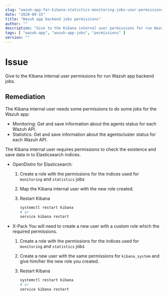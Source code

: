 ```yaml
---
slug: "wazuh-app-for-kibana-statistics-monitoring-jobs-user-permissions"
date: "2020-09-15"
title: "Wazuh app backend jobs permissions"
author: ""
description: "Give to the Kibana internal user permissions for run Wazuh app backend jobs"
tags: [ "wazuh-app", "wazuh-app-jobs", "permissions" ]
version: ""
---
```


# Issue

Give to the Kibana internal user permissions for run Wazuh app backend jobs.

## Remediation

The Kibana internal user needs some permissions to do some jobs for the Wazuh app:

- Monitoring: Get and save information about the agents status for each Wazuh API.
- Statistics: Get and save information about the agentscluster status for each Wazuh API.

The Kibana internal user requires permissions to check the existence and save data in to Elasticsearch indices.

- OpenDistro for Elasticsearch:

    1. Create a role with the permissions for the indices used for `monitoring` and `statistics` jobs
    2. Map the Kibana internal user with the new role created.
    3. Restart Kibana

        ```sh
        systemctl restart kibana
        # or
        service kibana restart
        ```

- X-Pack
  You will need to create a new user with a custom role which the required permissions.

    1. Create a role with the permissions for the indices used for `monitoring` and `statistics` jobs
    2. Create a new user with the same permissions for `kibana_system` and give him/her the new role you created.
    3. Restart Kibana

        ```sh
        systemctl restart kibana
        # or
        service kibana restart
        ```

